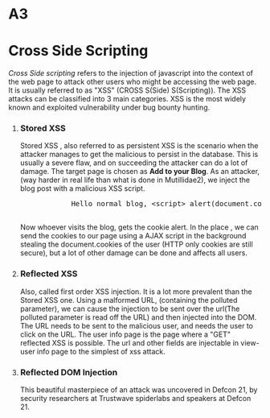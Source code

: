 # A3
<h1>Cross Side Scripting</h1>

<p><i>Cross Side scripting</i> refers to the injection of javascript into the context of the web page to attack other users who might be accessing the web page. It is usually referred to as "XSS" (CROSS S(Side) S(Scripting)). The XSS attacks can be classified into 3 main categories. XSS is the most widely known and exploited vulnerability under bug bounty hunting. 
</p>
<ol>
	<li><h3>Stored XSS</h3>
		<p>
			Stored XSS , also referred to as persistent XSS is the scenario when the attacker manages to get the malicious to persist in the database. This is usually a severe flaw, and on succeeding the attacker can do a lot of damage.
			The target page is chosen as <b>Add to your Blog</b>. As an attacker, (way harder in real life than what is done in Mutillidae2), we inject the blog post with a malicious XSS script. 
			<pre>
			Hello normal blog, &ltscript&gt alert(document.cookie)&lt/script&gt. Give me your cookies
			</pre>
			Now whoever visits the blog, gets the cookie alert. In the place , we can send the cookies to our page using a AJAX script in the background stealing the document.cookies of the user
			(HTTP only cookies are still secure), but a lot of other damage can be done and affects all users. 
		</p>
	</li>
	<li>
		<h3>Reflected XSS</h3>
		<p>Also, called first order XSS injection. It is a lot more prevalent than the Stored XSS one. Using a malformed URL, (containing the polluted parameter), we can cause the injection to be sent over the url(The polluted parameter is read off the URL) and then injected into the DOM.
		The URL needs to be sent to the malicious user, and needs the user to click on the URL.
		The user info page is the page where a "GET" reflected XSS is possible.
		The url and other fields are injectable in view-user info page to the simplest of xss attack.
	</p>
	</li>
	<li>
		<h3>Reflected DOM Injection</h3>
		<p>
			This beautiful masterpiece of an attack was uncovered in Defcon 21, by security researchers at Trustwave spiderlabs and speakers at Defcon 21. 
			<a href="https://www.defcon.org/html/defcon-21/dc-21-speakers.html#Chechik"/>
		</p>
	</li>
</ol>
